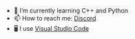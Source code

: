 <!--- 🔭 I’m currently working on ...
- 👯 I’m looking to collaborate on ...
- 🤔 I’m looking for help with ...
- 💬 Ask me about ...-->
- 📖 I’m currently learning C++ and Python
- 📫 How to reach me: <a href="https://discord.com/users/361595963812478976">Discord</a>
- 🖥️ I use <a href="https://code.visualstudio.com">Visual Studio Code</a>
<!--- 😄 Pronouns: ...
- ⚡ Fun fact: ...
-->
